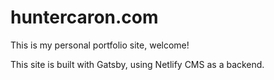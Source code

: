 # huntercaron.com

This is my personal portfolio site, welcome!

This site is built with Gatsby, using Netlify CMS as a backend.
